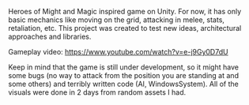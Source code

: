 Heroes of Might and Magic inspired game on Unity. For now, it has only basic mechanics like moving on the grid, attacking in melee, stats, retaliation, etc.
This project was created to test new ideas, architectural approaches and libraries.

Gameplay video: https://www.youtube.com/watch?v=e-j9Gy0D7dU

Keep in mind that the game is still under development, so it might have some bugs (no way to attack from the position you are standing at and some others) and terribly written code (AI, WindowsSystem). All of the visuals were done in 2 days from random assets I had.
